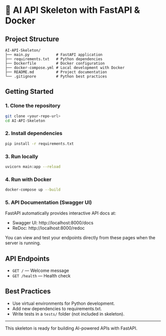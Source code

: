 # 🚀 AI API Skeleton with FastAPI & Docker

## Project Structure

```
AI-API-Skeleton/
├── main.py            # FastAPI application
├── requirements.txt   # Python dependencies
├── Dockerfile         # Docker configuration
├── docker-compose.yml # Local development with Docker
├── README.md          # Project documentation
└── .gitignore         # Python best practices
```

## Getting Started

### 1. Clone the repository
```bash
git clone <your-repo-url>
cd AI-API-Skeleton
```

### 2. Install dependencies
```bash
pip install -r requirements.txt
```

### 3. Run locally
```bash
uvicorn main:app --reload
```

### 4. Run with Docker
```bash
docker-compose up --build
```

### 5. API Documentation (Swagger UI)
FastAPI automatically provides interactive API docs at:

- Swagger UI: http://localhost:8000/docs
- ReDoc: http://localhost:8000/redoc

You can view and test your endpoints directly from these pages when the server is running.

## API Endpoints
- `GET /` — Welcome message
- `GET /health` — Health check

## Best Practices
- Use virtual environments for Python development.
- Add new dependencies to requirements.txt.
- Write tests in a `tests/` folder (not included in skeleton).

---
This skeleton is ready for building AI-powered APIs with FastAPI.
